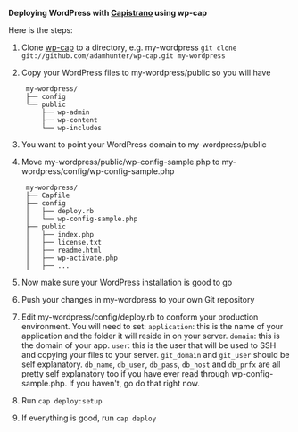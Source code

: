**Deploying WordPress with [Capistrano](https://github.com/capistrano/capistrano) using wp-cap**

Here is the steps:

1. Clone [wp-cap](http://github.com/adamhunter/wp-cap/) to a directory, e.g. my-wordpress `git clone git://github.com/adamhunter/wp-cap.git my-wordpress`
2. Copy your WordPress files to my-wordpress/public so you will have 

        my-wordpress/
        ├── config
        └── public
            ├── wp-admin
            ├── wp-content
            └── wp-includes

3. You want to point your WordPress domain to my-wordpress/public
4. Move my-wordpress/public/wp-config-sample.php to my-wordpress/config/wp-config-sample.php

        my-wordpress/
        ├── Capfile
        ├── config
        │   ├── deploy.rb
        │   └── wp-config-sample.php
        ├── public
        │   ├── index.php
        │   ├── license.txt
        │   ├── readme.html
        │   ├── wp-activate.php
        │   ├── ...

5. Now make sure your WordPress installation is good to go
6. Push your changes in my-wordpress to your own Git repository
7. Edit my-wordpress/config/deploy.rb to conform your production environment. You will need to set:
`application`: this is the name of your application and the folder it will reside in on your server.
`domain`: this is the domain of your app.
`user`: this is the user that will be used to SSH and copying your files to your server.
`git_domain` and `git_user` should be self explanatory.
`db_name`, `db_user`, `db_pass`, `db_host` and `db_prfx` are all pretty self explanatory too if you have ever read through wp-config-sample.php.  If you haven't, go do that right now.
8. Run `cap deploy:setup`
9. If everything is good, run `cap deploy`

